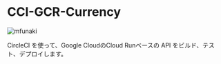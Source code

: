# CCI-GCR-Currency

![mfunaki](https://circleci.com/gh/mfunaki/CCI-GCR-Currency.svg?style=svg)

CircleCI を使って、Google CloudのCloud Runベースの API をビルド、テスト、デプロイします。
